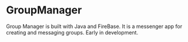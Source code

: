 # GroupManager
Group Manager is built with Java and FireBase. It is a messenger app for creating and messaging groups. Early in development.
